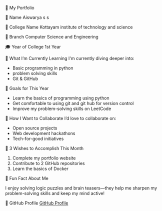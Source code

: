  🌟 My Portfolio

👤 Name
Aiswarya s s

 🏫 College Name
Kottayam institute of technology and science 

 🧠 Branch
Computer Science and Engineering

🎓 Year of College
1st Year



 🌱 What I’m Currently Learning
I'm currently diving deeper into:
- Basic programming in python 
- problem solving skills 
- Git & GitHub



🎯 Goals for This Year
- Learn the basics of programming using python
- Get comfortable to using git and git hub for version control 
- Improve my problem-solving skills on LeetCode



🤝 How I Want to Collaborate
I’d love to collaborate on:
- Open source projects
- Web development hackathons
- Tech-for-good initiatives


 📅 3 Wishes to Accomplish This Month
1. Complete my portfolio website
2. Contribute to 2 GitHub repositories
3. Learn the basics of Docker


 💬 Fun Fact About Me

I enjoy solving logic puzzles and brain teasers—they help me sharpen my problem-solving skills and keep my mind active!


🔗 GitHub Profile
[GitHub Profile](https://github.com/aiswarya-ss)
